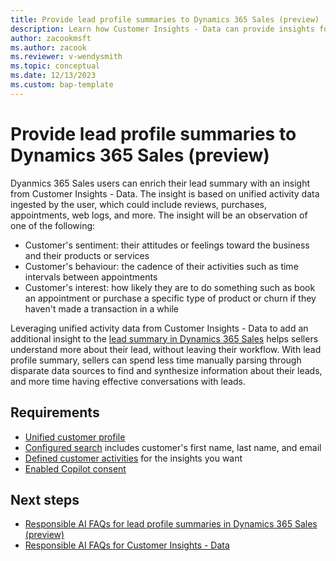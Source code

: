 ```yaml
---
title: Provide lead profile summaries to Dynamics 365 Sales (preview)
description: Learn how Customer Insights - Data can provide insights for leads in Dynamics 365 Sales.
author: zacookmsft
ms.author: zacook
ms.reviewer: v-wendysmith
ms.topic: conceptual
ms.date: 12/13/2023
ms.custom: bap-template
---
```


# Provide lead profile summaries to Dynamics 365 Sales (preview)

Dyanmics 365 Sales users can enrich their lead summary with an insight from Customer Insights - Data. The insight is based on unified activity data ingested by the user, which could include reviews, purchases, appointments, web logs, and more. The insight will be an observation of one of the following:

- Customer's sentiment: their attitudes or feelings toward the business and their products or services
- Customer's behaviour: the cadence of their activities such as time intervals between appointments
- Customer's interest: how likely they are to do something such as book an appointment or purchase a specific type of product or churn if they haven't made a transaction in a while

Leveraging unified activity data from Customer Insights - Data to add an additional insight to the [lead summary in Dynamics 365 Sales](/dynamics365/sales/use-sales-copilot#enrich-leads-with-related-information) helps sellers understand more about their lead, without leaving their workflow. With lead profile summary, sellers can spend less time manually parsing through disparate data sources to find and synthesize information about their leads, and more time having effective conversations with leads.

## Requirements

- [Unified customer profile](data-unification.md)
- [Configured search](search-filter-index.md) includes customer's first name, last name, and email
- [Defined customer activities](activities.md) for the insights you want
- [Enabled Copilot consent](copilot-global-consent.md)

## Next steps

- [Responsible AI FAQs for lead profile summaries in Dynamics 365 Sales (preview)](faqs-profile-summary.md)
- [Responsible AI FAQs for Customer Insights - Data](responsible-ai-overview.md)